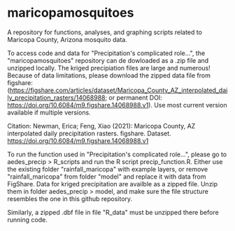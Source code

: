 # maricopamosquitoes
A repository for functions, analyses, and graphing scripts related to Maricopa County, Arizona mosquito data.

To access code and data for "Precipitation's complicated role...", the "maricopamosquitoes" repository can de dowloaded as a .zip file and unzipped locally.
The kriged precipiation files are large and numerous! Because of data limitations, please download the zipped data file from figshare:
(https://figshare.com/articles/dataset/Maricopa_County_AZ_interpolated_daily_precipitation_rasters/14068988; or 
permanent DOI: https://doi.org/10.6084/m9.figshare.14068988.v1). Use most current version available if multiple versions.

Citation: Newman, Erica; Feng, Xiao (2021): Maricopa County, AZ interpolated daily precipitation rasters. figshare. 
Dataset. https://doi.org/10.6084/m9.figshare.14068988.v1 

To run the function used in "Precipitation's complicated role...", please go to aedes_precip > R_scripts and run the R script precip_function.R.
Either use the existing folder "rainfall_maricopa" with example layers, or remove "rainfall_maricopa" from folder "model" and replace it
with data from FigShare. Data for kriged precipitation are availble as a zipped file. 
Unzip them in folder aedes_precip > model, and make sure the file structure resembles the one in this github repository.

Similarly, a zipped .dbf file in file "R_data"  must be unzipped there before running code. 

